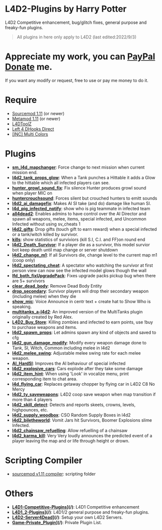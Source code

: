 # L4D2-Plugins by Harry Potter
L4D2 Competitive enhancement, bug/glitch fixes, general purpose and freaky-fun plugins.
>All plugins in here only apply to L4D2 (last edited:2022/9/3)
# Appreciate my work, you can [PayPal Donate](https://paypal.me/Harry0215?locale.x=zh_TW) me.
If you want any modify or request, free to use or pay me money to do it.
# Require
* [Sourcemod 1.11](https://www.sourcemod.net/downloads.php?branch=1.11-dev) (or newer)
* [Metamod 1.11](https://www.sourcemm.net/downloads.php?branch=1.11-dev) (or newer)
* [L4DToolZ](https://github.com/Accelerator74/l4dtoolz/releases)
* [Left 4 DHooks Direct](https://forums.alliedmods.net/showthread.php?p=2684862)
* [[INC] Multi Colors](https://forums.alliedmods.net/showthread.php?t=247770)

# Plugins
* <b>[sm_l4d_mapchanger](/sm_l4d_mapchanger)</b>: Force change to next mission when current mission end.
* <b>[l4d2_tank_props_glow](/l4d2_tank_props_glow)</b>: When a Tank punches a Hittable it adds a Glow to the hittable which all infected players can see.
* <b>[hunter_growl_sound_fix](/hunter_growl_sound_fix)</b>: Fix silence Hunter produces growl sound when player MIC on
* <b>[huntercrouchsound](/huntercrouchsound)</b>: Forces silent but crouched hunters to emitt sounds
* <b>[l4d2_ai_damagefix](/l4d2_ai_damagefix)</b>: Makes AI SI take (and do) damage like human SI.
* <b>[l4d_pig_infected_notify](/l4d_pig_infected_notify)</b>: show who is pig teammate in infected team
* <b>[all4dead2](/all4dead2)</b>: Enables admins to have control over the AI Director and spawn all weapons, melee, items, special infected, and Uncommon Infected without using sv_cheats 1
* <b>[l4d2_gifts](/l4d2_gifts)</b>: Drop gifts (touch gift to earn reward) when a special infected or a tank/witch killed by survivor.
* <b>[kills](/kills)</b>: show statistics of surviviors (kill S.I, C.I. and FF)on round end
* <b>[l4d2_Death_Survivor](/l4d2_Death_Survivor)</b>: If a player die as a survivor, this model survior bot keep death until map change or server shutdown
* <b>[l4d2_change_m1](/l4d2_change_m1)</b>: If all Survivors die, change level to the current map m1 (coop only)
* <b>[l4d2_spectating_cheat](/l4d2_spectating_cheat)</b>: A spectator who watching the survivor at first person view can now see the infected model glows though the wall
* <b>[lfd_both_fixUpgradePack](/lfd_both_fixUpgradePack)</b>: Fixes upgrade packs pickup bug when there are 5+ survivors
* <b>[clear_dead_body](/clear_dead_body)</b>: Remove Dead Body Entity
* <b>[drop_secondary](/drop_secondary)</b>: Survivor players will drop their secondary weapon (including melee) when they die
* <b>[show_mic](/show_mic)</b>: Voice Announce in centr text + create hat to Show Who is speaking.
* <b>[multitanks_a-l4d2](/multitanks_a-l4d2)</b>: An improved version of the MultiTanks plugin originally created by Red Alex.
* <b>[L4D2_Buy_Store](/L4D2_Buy_Store)</b>: Killing zombies and infected to earn points, use !buy to purchase weapons and items.
* <b>[l4d2_spawn_props](/l4d2_spawn_props)</b>: Let admins spawn any kind of objects and saved to cfg
* <b>[l4d2_gun_damage_modify](/l4d2_gun_damage_modify)</b>: Modify every weapon damage done to Tank, SI, Witch, Common including melee in l4d2
* <b>[l4d2_melee_swing](/l4d2_melee_swing)</b>: Adjustable melee swing rate for each melee weapon.
* <b>[AI_HardSI](/AI_HardSI)</b>: Improves the AI behaviour of special infected
* <b>[l4d2_explosive_cars](/l4d2_explosive_cars)</b>: Cars explode after they take some damage
* <b>[l4d2_item_hint](/l4d2_item_hint)</b>: When using 'Look' in vocalize menu, print corresponding item to chat area.
* <b>[l4d_flying_car](/l4d_flying_car)</b>: Replaces getaway chopper by flying car in L4D2 C8 No Mercy
* <b>[l4d2_ty_saveweapons](/l4d2_ty_saveweapons)</b>: L4D2 coop save weapon when map transition if more than 4 players
* <b>[l4d2_skill_detect](/l4d2_skill_detect)</b>: Detects and reports skeets, crowns, levels, highpounces, etc.
* <b>[l4d2_supply_woodbox](/l4d2_supply_woodbox)</b>: CSO Random Supply Boxes in l4d2
* <b>[l4d2_biletheworld](/l4d2_biletheworld)</b>: Vomit Jars hit Survivors, Boomer Explosions slime Infected.
* <b>[l4d2_chainsaw_refuelling](/l4d2_chainsaw_refuelling)</b>: Allow refuelling of a chainsaw
* <b>[l4d2_karma_kill](/l4d2_karma_kill)</b>: Very Very loudly announces the predicted event of a player leaving the map and or life through height or drown.
# Scripting Compiler
* [sourcemod v1.11 compiler](https://www.sourcemod.net/downloads.php?branch=1.11-dev): scripting folder
# Others
* <b>[L4D1-Competitive-Plugins](https://github.com/fbef0102/L4D1-Competitive-Plugins)](/)</b>: L4D1 Competitive enhancement
* <b>[L4D1_2-Plugins](https://github.com/fbef0102/L4D1_2-Plugins)](/)</b>: L4D1/2 general purpose and freaky-fun plugins.
* <b>[L4D2-Server4Dead](https://github.com/fbef0102/L4D2-Server4Dead)](/)</b>: Setup your own L4D2 Servers.
* <b>[Game-Private_Plugin](https://github.com/fbef0102/Game-Private_Plugin)](/)</b>: Private Plugin List.
